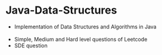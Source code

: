 # Java-Data-Structures
<ul>
<li>Implementation of Data Structures and Algorithms in Java</li><br>
<li>Simple, Medium and Hard level questions of Leetcode </li>
  <li> SDE question </li>
</ul>
